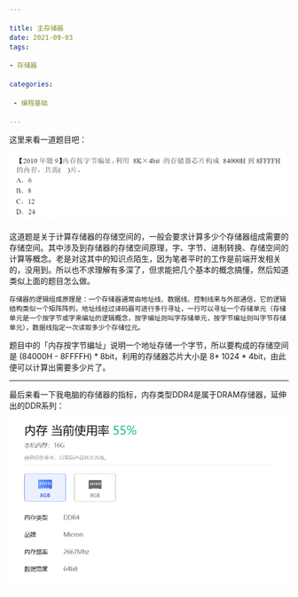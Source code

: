 ```yaml
---

title: 主存储器
date: 2021-09-03
tags: 

- 存储器

categories:

 - 编程基础

---
```


这里来看一道题目吧：

![](/assets/main_memory_shiti.png)

这道题是关于计算存储器的存储空间的，一般会要求计算多少个存储器组成需要的存储空间。其中涉及到存储器的存储空间原理，字、字节、进制转换、存储空间的计算等概念。老是对这其中的知识点陌生，因为笔者平时的工作是前端开发相关的，没用到。所以也不求理解有多深了，但求能把几个基本的概念搞懂，然后知道类似上面的题目怎么做。

`存储器的逻辑组成原理是：一个存储器通常由地址线、数据线、控制线来与外部通信，它的逻辑结构类似一个矩阵阵列，地址线经过译码器可进行多行寻址，一行可以寻址一个存储单元（存储单元是一个按字节或字来编址的逻辑概念，按字编址则叫字存储单元，按字节编址则叫字节存储单元），数据线指定一次读取多少个存储位元。`

题目中的「内存按字节编址」说明一个地址存储一个字节，所以要构成的存储空间是 (84000H - 8FFFFH) * 8bit，利用的存储器芯片大小是 8* 1024 * 4bit，由此便可以计算出需要多少片了。      

---

最后来看一下我电脑的存储器的指标，内存类型DDR4是属于DRAM存储器，延伸出的DDR系列：
![](/assets/main_memory_target.png)


